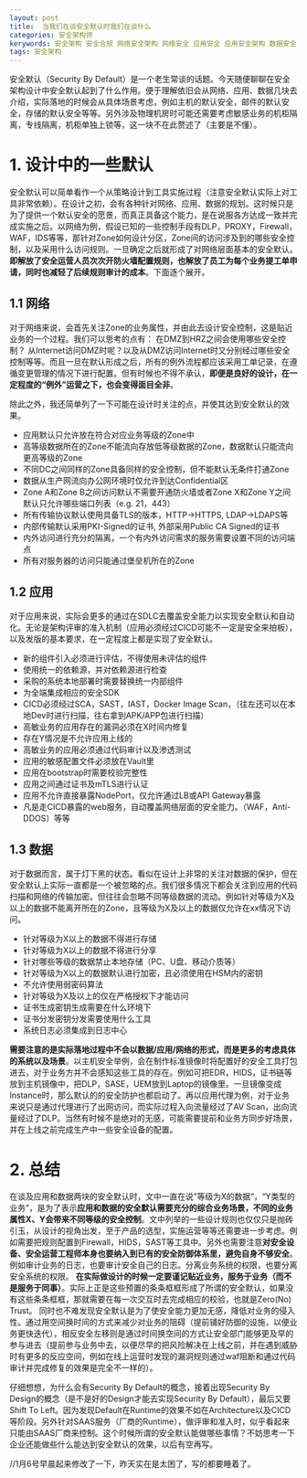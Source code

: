 ```yaml
---
layout: post
title:  当我们在谈安全默认时我们在谈什么
categories: 安全架构师
kerywords: 安全架构 安全合规 网络安全架构 网络安全 应用安全 应用安全架构 数据安全 数据安全架构 安全设计 安全默认
tags: 安全架构
---
```



安全默认（Security By Default）是一个老生常谈的话题。今天随便聊聊在安全架构设计中安全默认起到了什么作用。便于理解依旧会从网络、应用、数据几块去介绍，实际落地的时候会从具体场景考虑，例如主机的默认安全，邮件的默认安全，存储的默认安全等等。另外涉及物理机房时可能还需要考虑敏感业务的机柜隔离，专线隔离，机柜单独上锁等，这一块不在此赘述了（主要是不懂）。

# 1. 设计中的一些默认
 
安全默认可以简单看作一个从策略设计到工具实施过程（注意安全默认实际上对工具非常依赖）。在设计之初，会有各种针对网络、应用、数据的规划。这时候只是为了提供一个默认安全的愿景，而真正具备这个能力，是在说服各方达成一致并完成实施之后。以网络为例，假设已知的一些控制手段有DLP，PROXY，Firewall，WAF，IDS等等，那针对Zone如何设计分区，Zone间的访问涉及到的哪些安全控制，以及采用什么访问规则。一旦确定之后就形成了对网络层面基本的安全默认。**即解放了安全运营人员次次开防火墙配置规则，也解放了员工为每个业务提工单申请，同时也减轻了后续规则审计的成本**。下面逐个展开。

## 1.1 网络

对于网络来说，会首先关注Zone的业务属性，并由此去设计安全控制，这是贴近业务的一个过程。我们可以思考的点有： 在DMZ到HRZ之间会使用哪些安全控制？ 从Internet访问DMZ时呢？以及从DMZ访问Internet时又分别经过哪些安全控制等等。而且一旦在默认形成之后，所有的例外流程都应该采用工单记录，在遵循变更管理的情况下进行配置。但有时候也不得不承认，**即便是良好的设计，在一定程度的“例外”运营之下，也会变得面目全非**。

除此之外，我还简单列了一下可能在设计时关注的点，并使其达到安全默认的效果。
* 应用默认只允许放在符合对应业务等级的Zone中
* 高等级数据所在的Zone不能流向存放低等级数据的Zone，数据默认只能流向更高等级的Zone
* 不同DC之间同样的Zone具备同样的安全控制，但不能默认无条件打通Zone
* 数据从生产网流向办公网环境时仅允许到达Confidential区
* Zone A和Zone B之间访问默认不需要开通防火墙或者Zone X和Zone Y之间默认只允许哪些端口列表（e.g. 21，443）
* 所有传输协议默认使用具备TLS的版本，HTTP->HTTPS, LDAP->LDAPS等
* 内部传输默认采用PKI-Signed的证书, 外部采用Public CA Signed的证书
* 内外访问进行充分的隔离，一个有内外访问需求的服务需要设置不同的访问端点
* 所有对服务器的访问只能通过堡垒机所在的Zone

## 1.2 应用

对于应用来说，实际会更多的通过在SDLC去覆盖安全能力以实现安全默认和自动化。无论是架构评审的准入机制（应用必须经过CICD可能不一定是安全来拍板），以及发版的基本要求，在一定程度上都是实现了安全默认。

* 新的组件引入必须进行评估，不得使用未评估的组件
* 使用统一的依赖源，并对依赖源进行检查
* 采购的系统本地部署时需要替换统一内部组件
* 为全端集成相应的安全SDK
* CICD必须经过SCA，SAST，IAST，Docker Image Scan，（往左还可以在本地Dev时进行扫描，往右拿到APK/APP包进行扫描）
* 高敏业务的应用存在的漏洞必须在X时间内修复
* 存在Y情况是不允许应用上线的
* 高敏业务的应用必须通过代码审计以及渗透测试
* 应用的敏感配置文件必须放在Vault里
* 应用在bootstrap时需要校验完整性
* 应用之间通过证书及mTLS进行认证
* 应用不允许直接暴露NodePort，仅允许通过LB或API Gateway暴露
* 凡是走CICD暴露的web服务，自动覆盖网络层面的安全能力。（WAF，Anti-DDOS）等等

## 1.3 数据

对于数据而言，属于灯下黑的状态。看似在设计上非常的关注对数据的保护，但在安全默认上实际一直都是一个被忽略的点。我们很多情况下都会关注到应用的代码扫描和网络的传输加密。但往往会忽略不同等级数据的流动。例如针对等级为X及以上的数据不能离开所在的Zone，且等级为X及以上的数据仅允许在xx情况下访问。

* 针对等级为X以上的数据不得进行存储
* 针对等级为X以上的数据不得进行分享
* 针对哪些等级的数据禁止本地存储（PC、U盘、移动介质等）
* 针对等级为X以上的数据默认进行加密，且必须使用在HSM内的密钥
* 不允许使用弱密码算法
* 针对等级为X及以上的仅在严格授权下才能访问
* 证书生成密钥生成需要在什么环境下
* 证书分发密钥分发需要使用什么工具
* 系统日志必须集成到日志中心

**需要注意的是实际落地过程中不会以数据/应用/网络的形式，而是更多的考虑具体的系统以及场景**。以主机安全举例，会在制作标准镜像时将配置好的安全工具打包进去，对于业务方并不会感知这些工具的存在。例如可把EDR，HIDS，证书链等放到主机镜像中，把DLP，SASE，UEM放到Laptop的镜像里。一旦镜像变成Instance时，那么默认的的安全防护也都启动了。再以应用代理为例，对于业务来说只是通过代理进行了出网访问，而实际过程入向流量经过了AV Scan，出向流量经过了DLP。当然有时候不是绝对的无感，可能需要提前和业务方同步好场景，并在上线之前完成生产中一些安全设备的配置。

# 2. 总结

在谈及应用和数据两块的安全默认时，文中一直在说”等级为X的数据“，“Y类型的业务”，是为了表示**应用和数据的安全默认需要充分的综合业务场景，不同的业务属性X、Y会带来不同等级的安全控制**。文中列举的一些设计规则也仅仅只是抛砖引玉，从设计的视角出发，至于产品的选型，实施运营等等还需要进一步考虑。例如需要把规则配置到Firewall，HIDS，SAST等工具中。另外也需要注意**对安全设备、安全运营工程师本身也要纳入到已有的安全防御体系里，避免自身不够安全**。 例如审计业务的日志，也要审计安全自己的日志。分离业务系统的权限，也要分离安全系统的权限。 **在实际做设计的时候一定要谨记贴近业务，服务于业务（而不是服务于同事）**。实际上正是这些预置的条条框框形成了所谓的安全默认，如果没有这些条条框框，那就需要在每一次交互时去完成相应的校验，也就是Zero(No) Trust。 同时也不难发现安全默认是为了使安全能力更加无感，降低对业务的侵入性。通过用空间换时间的方式来减少对业务的阻碍（提前铺好防御的设施，以便业务更快迭代），相反安全左移则是通过时间换空间的方式让安全部门能够更及早的参与进去（提前参与业务中去，以便尽早的把风险解决在上线之前，并在遇到威胁时有更多的反应空间，例如在线上运营时发现的漏洞规则通过waf阻断和通过代码审计并完成修复的效果是完全不一样的）。

仔细想想，为什么会有Security By Default的概念，接着出现Security By Design的概念（是不是好的Design才能去实现Security By Default），最后又要Shift To Left。​因为发现Default在Runtime的效果不如在Architecture以及CICD等阶段。另外针对SAAS服务（厂商的Runtime），做评审和准入时，似乎看起来只能由SAAS厂商来控制。这个时候所谓的安全默认能做哪些事情？不妨思考一下企业还能做些什么能达到安全默认的效果，以后有空再写。

//1月6号早晨起来修改了一下，昨天实在是太困了，写的都要睡着了。